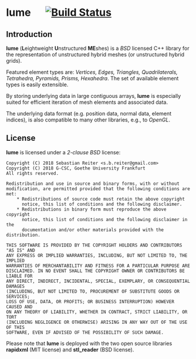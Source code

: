 # lume &nbsp;&nbsp;&nbsp;&nbsp; [![Build Status](https://travis-ci.com/sreiter/lume.svg?branch=master)](https://travis-ci.com/sreiter/lume)
## Introduction
**lume** (**L**eightweight **U**nstructured **ME**shes) is a *BSD* licensed C++ library for the representation of unstructured hybrid meshes (or unstructured hybrid grids).

Featured element types are: *Vertices, Edges, Triangles, Quadrilaterals, Tetrahedra, Pyramids, Prisms, Hexahedra*.
The set of available element types is easily extensible.

By storing underlying data in large contiguous arrays, **lume** is especially suited for efficient iteration of mesh elements and associated data.

The underlying data format (e.g. position data, normal data, element indices), is also compatible to many other libraries, e.g., to *OpenGL*.

## License
**lume** is licensed under a *2-clause BSD* license:

    Copyright (C) 2018 Sebastian Reiter <s.b.reiter@gmail.com>
    Copyright (C) 2018 G-CSC, Goethe University Frankfurt
    All rights reserved.
    
    Redistribution and use in source and binary forms, with or without
    modification, are permitted provided that the following conditions are met:
        * Redistributions of source code must retain the above copyright
          notice, this list of conditions and the following disclaimer.
        * Redistributions in binary form must reproduce the above copyright
          notice, this list of conditions and the following disclaimer in the
          documentation and/or other materials provided with the distribution.
    
    THIS SOFTWARE IS PROVIDED BY THE COPYRIGHT HOLDERS AND CONTRIBUTORS "AS IS" AND
    ANY EXPRESS OR IMPLIED WARRANTIES, INCLUDING, BUT NOT LIMITED TO, THE IMPLIED
    WARRANTIES OF MERCHANTABILITY AND FITNESS FOR A PARTICULAR PURPOSE ARE
    DISCLAIMED. IN NO EVENT SHALL THE COPYRIGHT OWNER OR CONTRIBUTORS BE LIABLE FOR
    ANY DIRECT, INDIRECT, INCIDENTAL, SPECIAL, EXEMPLARY, OR CONSEQUENTIAL DAMAGES
    (INCLUDING, BUT NOT LIMITED TO, PROCUREMENT OF SUBSTITUTE GOODS OR SERVICES;
    LOSS OF USE, DATA, OR PROFITS; OR BUSINESS INTERRUPTION) HOWEVER CAUSED AND
    ON ANY THEORY OF LIABILITY, WHETHER IN CONTRACT, STRICT LIABILITY, OR TORT
    (INCLUDING NEGLIGENCE OR OTHERWISE) ARISING IN ANY WAY OUT OF THE USE OF THIS
    SOFTWARE, EVEN IF ADVISED OF THE POSSIBILITY OF SUCH DAMAGE.

Please note that **lume** is deployed with the two open source libraries **rapidxml** (MIT license) and **stl_reader** (BSD license).
